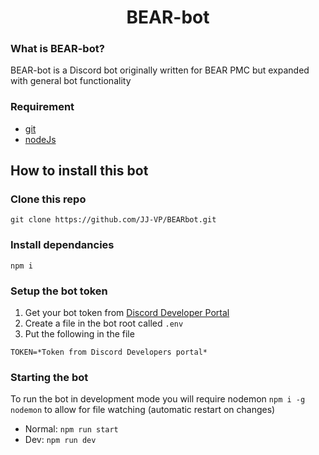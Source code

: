<h1 align="center">
    BEAR-bot
</h1>

### What is BEAR-bot?

BEAR-bot is a Discord bot originally written for BEAR PMC but expanded with general bot functionality

### Requirement

- [git](https://git-scm.com/)
- [nodeJs](https://nodejs.org/)

## How to install this bot

### Clone this repo

```
git clone https://github.com/JJ-VP/BEARbot.git
```

### Install dependancies

```
npm i
```

### Setup the bot token

1. Get your bot token from [Discord Developer Portal](https://discord.com/developers/applications/)
2. Create a file in the bot root called `.env`
3. Put the following in the file

```
TOKEN=*Token from Discord Developers portal*
```

### Starting the bot

To run the bot in development mode you will require nodemon `npm i -g nodemon` to allow for file watching (automatic restart on changes)

- Normal: `npm run start`
- Dev: `npm run dev`
